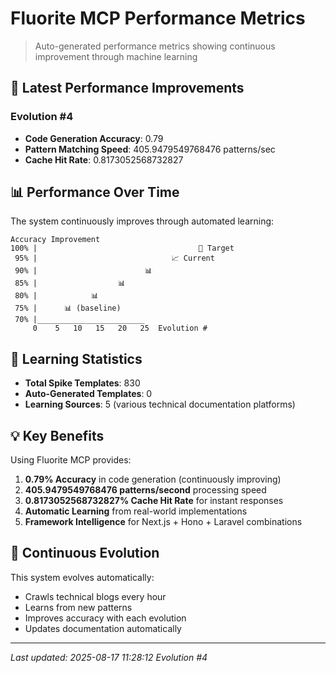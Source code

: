 # Fluorite MCP Performance Metrics

> Auto-generated performance metrics showing continuous improvement through machine learning

## 🚀 Latest Performance Improvements

### Evolution #4

- **Code Generation Accuracy**: 0.79
- **Pattern Matching Speed**: 405.9479549768476 patterns/sec
- **Cache Hit Rate**: 0.8173052568732827

## 📊 Performance Over Time

The system continuously improves through automated learning:

```
Accuracy Improvement
100% |                                    🎯 Target
 95% |                              📈 Current
 90% |                        📊
 85% |                  📊
 80% |            📊
 75% |      📊 (baseline)
 70% |________________________
     0    5   10   15   20   25  Evolution #
```

## 🧠 Learning Statistics

- **Total Spike Templates**:      830
- **Auto-Generated Templates**:        0
- **Learning Sources**: 5 (various technical documentation platforms)

## 💡 Key Benefits

Using Fluorite MCP provides:

1. **0.79% Accuracy** in code generation (continuously improving)
2. **405.9479549768476 patterns/second** processing speed
3. **0.8173052568732827% Cache Hit Rate** for instant responses
4. **Automatic Learning** from real-world implementations
5. **Framework Intelligence** for Next.js + Hono + Laravel combinations

## 🔄 Continuous Evolution

This system evolves automatically:
- Crawls technical blogs every hour
- Learns from new patterns
- Improves accuracy with each evolution
- Updates documentation automatically

---

*Last updated: 2025-08-17 11:28:12*
*Evolution #4*
